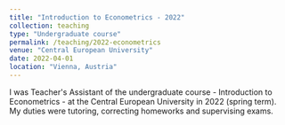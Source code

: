 ```yaml
---
title: "Introduction to Econometrics - 2022"
collection: teaching
type: "Undergraduate course"
permalink: /teaching/2022-econometrics
venue: "Central European University"
date: 2022-04-01
location: "Vienna, Austria"
---
```


I was Teacher's Assistant of the undergraduate course - Introduction to Econometrics - at the Central European University in 2022 (spring term). My duties were tutoring, correcting homeworks and supervising exams.

